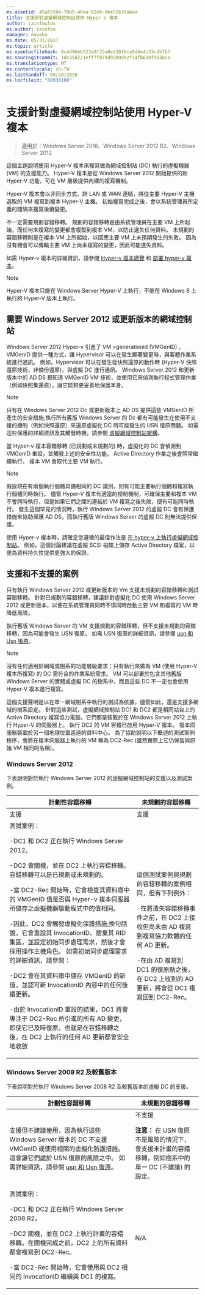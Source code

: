 ```yaml
---
ms.assetid: 45a65504-70b5-46ea-b2e0-db45263fabaa
title: 支援針對虛擬網域控制站使用 Hyper-V 複本
author: iainfoulds
ms.author: iainfou
manager: daveba
ms.date: 05/31/2017
ms.topic: article
ms.openlocfilehash: 8c4d96bbf23e9f25a0ed38f6ca9d6e4c33cdb7b7
ms.sourcegitcommit: 1dc35d221eff7f079d9209d92f14fb630f955bca
ms.translationtype: MT
ms.contentlocale: zh-TW
ms.lasthandoff: 08/26/2020
ms.locfileid: "88938188"
---
```

# <a name="support-for-using-hyper-v-replica-for-virtualized-domain-controllers"></a>支援針對虛擬網域控制站使用 Hyper-V 複本

> 適用於：Windows Server 2016、Windows Server 2012 R2、Windows Server 2012

這個主題說明使用 Hyper-V 複本來複寫做為網域控制站 (DC) 執行的虛擬機器 (VM) 的支援能力。 Hyper-V 複本是從 Windows Server 2012 開始提供的新 Hyper-V 功能，可在 VM 層級提供內建的複寫機制。

Hyper-V 複本會以非同步方式，跨 LAN 或 WAN 連結，將從主要 Hyper-V 主機選取的 VM 複寫到複本 Hyper-V 主機。 初始複寫完成之後，會以系統管理員所定義的間隔來複寫後續變更。

不一定需要規劃容錯移轉。 規劃的容錯移轉是由系統管理員在主要 VM 上所起始，而任何未複寫的變更都會複製到複本 VM，以防止遺失任何資料。 未規劃的容錯移轉則是在複本 VM 上所起始，以回應主要 VM 上未預期發生的失敗。 因為沒有機會可以傳輸主要 VM 上尚未複寫的變更，因此可能遺失資料。

如需 Hyper-v 複本的詳細資訊，請參閱 [Hyper-v 複本總覽](/previous-versions/windows/it-pro/windows-server-2012-R2-and-2012/jj134172(v=ws.11)) 和 [部署 hyper-v 複本](/previous-versions/windows/it-pro/windows-server-2012-R2-and-2012/jj134207(v=ws.11))。

> [!NOTE]
> Hyper-V 複本只能在 Windows Server Hyper-V 上執行，不能在 Windows 8 上執行的 Hyper-V 版本上執行。

## <a name="windows-server-2012-or-newer-domain-controllers-required"></a>需要 Windows Server 2012 或更新版本的網域控制站

Windows Server 2012 Hyper-v 引進了 VM >generationid (VMGenID) 。 VMGenID 提供一種方式，讓 Hypervisor 可以在發生顯著變更時，與客體作業系統進行通訊。 例如，Hypervisor 可以在發生從快照還原的動作時 (Hyper-V 快照還原技術，非備份還原)，與虛擬 DC 進行通訊。 Windows Server 2012 和更新版本中的 AD DS 都知道 VMGenID VM 技術，並使用它來偵測執行程式管理作業（例如快照集還原），讓它能夠更妥善地保護本身。

> [!NOTE]
> 只有在 Windows Server 2012 Dc 或更新版本上 AD DS 提供這些 VMGenID 所產生的安全措施;執行所有舊版 Windows Server 的 Dc 都有可能發生在使用不支援的機制（例如快照還原）來還原虛擬化 DC 時可能發生的 USN 復原問題。 如需這些保護的詳細資訊及其觸發時機，請參閱 [虛擬網域控制站架構](./virtualized-domain-controller-architecture.md)。

當 Hyper-v 複本容錯移轉 (已規劃或未規劃的) 時，虛擬化的 DC 會偵測到 VMGenID 重設，並觸發上述的安全性功能。 Active Directory 作業之後會照常繼續執行。 複本 VM 會取代主要 VM 執行。

> [!NOTE]
> 假設現在有兩個執行個體具備相同的 DC 識別，則有可能主要執行個體和複寫執行個體同時執行。 儘管 Hyper-V 複本有適當的控制機制，可確保主要和複本 VM 不會同時執行，但是如果它們之間的連結於 VM 複寫之後失敗，便有可能同時執行。 發生這個罕見的情況時，執行 Windows Server 2012 的虛擬 DC 會有保護措施來協助保護 AD DS，而執行舊版 Windows Server 的虛擬 DC 則無法提供保護。

使用 Hyper-v 複本時，請確定您遵循的最佳作法是 [在 hyper-v 上執行虛擬網域控制站](/previous-versions/windows/it-pro/windows-server-2008-R2-and-2008/dd363553(v=ws.10))。 例如，這個討論建議在虛擬 SCSI 磁碟上儲存 Active Directory 檔案，以便為資料持久性提供更強大的保證。

## <a name="supported-and-unsupported-scenarios"></a>支援和不支援的案例

只有執行 Windows Server 2012 或更新版本的 Vm 支援未規劃的容錯移轉和測試容錯移轉。 針對已規劃的容錯移轉，建議針對虛擬化 DC 使用 Windows Server 2012 或更新版本，以便在系統管理員同時不慎同時啟動主要 VM 和複寫的 VM 時降低風險。

執行舊版 Windows Server 的 VM 支援規劃的容錯移轉，但不支援未規劃的容錯移轉，因為可能會發生 USN 復原。 如需 USN 復原的詳細資訊，請參閱 [usn 和 Usn 復原](/previous-versions/windows/it-pro/windows-server-2008-R2-and-2008/dd363553(v=ws.10))。

> [!NOTE]
> 沒有任何適用於網域或樹系的功能層級要求；只有執行來做為 VM (使用 Hyper-V 複本所複寫) 的 DC 需符合的作業系統需求。 VM 可以部署於包含其他舊版 Windows Server 的實體或虛擬 DC 的樹系中，而且這些 DC 不一定也會使用 Hyper-V 複本進行複寫。

這個支援聲明是以在單一網域樹系中執行的測試為依據，儘管如此，還是支援多網域的樹系設定。 針對這些測試，虛擬網域控制站 DC1 和 DC2 都是相同站台上的 Active Directory 複寫協力電腦，它們都是裝載於在 Windows Server 2012 上執行 Hyper-V 的伺服器上。 執行 DC2 的 VM 客體已啟用 Hyper-V 複本。 複本伺服器裝載於另一個地理位置遙遠的資料中心。 為了協助說明以下概述的測試案例程序，會將在複本伺服器上執行的 VM 稱為 DC2-Rec (雖然實際上它仍保留與原始 VM 相同的名稱)。

### <a name="windows-server-2012"></a>Windows Server 2012

下表說明對於執行 Windows Server 2012 的虛擬網域控制站的支援以及測試案例。

| 計劃性容錯移轉 | 未規劃的容錯移轉 |
|--|--|
| 支援 | 支援 |
| 測試案例：<p>-DC1 和 DC2 正在執行 Windows Server 2012。<p>-DC2 會關機，並在 DC2 上執行容錯移轉。容錯移轉可以是已規劃或未規劃的。<p>-當 DC2-Rec 開始時，它會檢查其資料庫中的 VMGenID 值是否與 Hyper-v 複本伺服器所儲存之虛擬機器驅動程式中的值相同。<p>-因此，DC2 會觸發虛擬化保護措施;換句話說，它會重設其 InvocationID、捨棄其 RID 集區，並設定初始同步處理需求，然後才會採用操作主機角色。 如需初始同步處理需求的詳細資訊，請參閱：<p>-DC2 會在其資料庫中儲存 VMGenID 的新值，並認可新 InvocationID 內容中的任何後續更新。<p>-由於 InvocationID 重設的結果，DC1 將會專注于 DC2-Rec 所引進的所有 AD 變更，即使它已及時復原，也就是在容錯移轉之後，在 DC2 上執行的任何 AD 更新都會安全地收斂 | 這個測試案例與規劃的容錯移轉的案例相同，但有下列例外：<p>-在將遺失容錯移轉事件之前，在 DC2 上接收但尚未由 AD 複寫到複寫協力軟體的任何 AD 更新。<p>-在由 AD 複寫到 DC1 的復原點之後，在 DC2 上收到的 AD 更新，將會從 DC1 複寫回到 DC2-Rec。 |

### <a name="windows-server-2008-r2-and-earlier-versions"></a>Windows Server 2008 R2 及較舊版本

下表說明對於執行 Windows Server 2008 R2 及較舊版本的虛擬 DC 的支援。

| 計劃性容錯移轉 | 未規劃的容錯移轉 |
|--|--|
| 支援但不建議使用，因為執行這些 Windows Server 版本的 DC 不支援 VMGenID 或使用相關的虛擬化防護措施。 這會讓它們處於 USN 復原的風險之中。 如需詳細資訊，請參閱 [usn 和 Usn 復原](/previous-versions/windows/it-pro/windows-server-2008-R2-and-2008/dd363553(v=ws.10))。 | 不支援<p>**注意：** 在 USN 復原不是風險的情況下，會支援未計畫的容錯移轉，例如樹系中的單一 DC (不建議) 的設定。 |
| 測試案例：<p>-DC1 和 DC2 正在執行 Windows Server 2008 R2。<p>-DC2 關機，並在 DC2 上執行計畫的容錯移轉。在關機完成之前，DC2 上的所有資料都會複寫到 DC2-Rec。<p>-當 DC2-Rec 開始時，它會使用與 DC2 相同的 invocationID 繼續與 DC1 的複寫。 | N/A |
